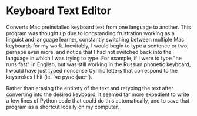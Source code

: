 # Keyboard Text Editor 
Converts Mac preinstalled keyboard text from one language to another.
This program was thought up due to longstanding frustration working as a linguist and language learner, constantly switching between multiple Mac keyboards for my work. Inevitably, I would begin to type a sentence or two, perhaps even more, and notice that I had not switched back into the language in which I was trying to type. For example, if I were to type "he runs fast" in English, but was still working in the Russian phonetic keyboard, I would have just typed nonsense Cyrillic letters that correspond to the keystrokes I hit (ie. 'че рунс фаст'). 

Rather than erasing the entirety of the text and retyping the text after converting into the desired keyboard, it seemed far more expedient to write a few lines of Python code that could do this automatically, and to save that program as a shortcut locally on my computer.

